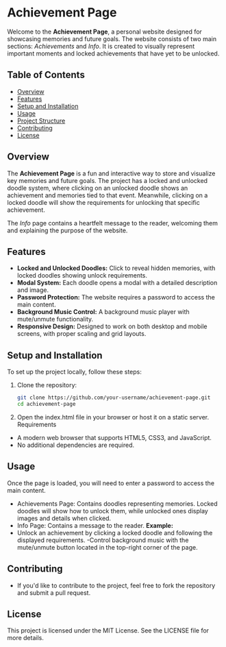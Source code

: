 # Achievement Page

Welcome to the **Achievement Page**, a personal website designed for showcasing memories and future goals. The website consists of two main sections: *Achievements* and *Info*. It is created to visually represent important moments and locked achievements that have yet to be unlocked.

## Table of Contents
- [Overview](#overview)
- [Features](#features)
- [Setup and Installation](#setup-and-installation)
- [Usage](#usage)
- [Project Structure](#project-structure)
- [Contributing](#contributing)
- [License](#license)

## Overview

The **Achievement Page** is a fun and interactive way to store and visualize key memories and future goals. The project has a locked and unlocked doodle system, where clicking on an unlocked doodle shows an achievement and memories tied to that event. Meanwhile, clicking on a locked doodle will show the requirements for unlocking that specific achievement.

The *Info* page contains a heartfelt message to the reader, welcoming them and explaining the purpose of the website.

## Features

- **Locked and Unlocked Doodles:** Click to reveal hidden memories, with locked doodles showing unlock requirements.
- **Modal System:** Each doodle opens a modal with a detailed description and image.
- **Password Protection:** The website requires a password to access the main content.
- **Background Music Control:** A background music player with mute/unmute functionality.
- **Responsive Design:** Designed to work on both desktop and mobile screens, with proper scaling and grid layouts.

## Setup and Installation

To set up the project locally, follow these steps:

1. Clone the repository:
   ```bash
   git clone https://github.com/your-username/achievement-page.git
   cd achievement-page


2.  Open the index.html file in your browser or host it on a static server.
Requirements
- A modern web browser that supports HTML5, CSS3, and JavaScript.
- No additional dependencies are required.
## Usage
Once the page is loaded, you will need to enter a password to access the main content.

- Achievements Page: Contains doodles representing memories. Locked doodles will show how to unlock them, while unlocked ones display images and details when clicked.
- Info Page: Contains a message to the reader.
**Example:**
- Unlock an achievement by clicking a locked doodle and following the displayed requirements.
-Control background music with the mute/unmute button located in the top-right corner of the page.

## Contributing
- If you'd like to contribute to the project, feel free to fork the repository and submit a pull request.

## License
This project is licensed under the MIT License. See the LICENSE file for more details.
